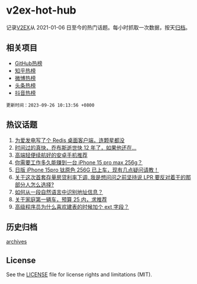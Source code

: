 # v2ex-hot-hub

 记录[V2EX](https://www.v2ex.com/)从 2021-01-06 日至今的热门话题。每小时抓取一次数据，按天[归档](archives)。
 
 ## 相关项目

- [GitHub热榜](https://github.com/it985/github-hot-hub)
- [知乎热榜](https://github.com/it985/zhihu-hot-hub)
- [微博热榜](https://github.com/it985/weibo-hot-hub)
- [头条热榜](https://github.com/it985/toutiao-hot-hub)
- [抖音热榜](https://github.com/it985/douyin-hot-hub)


 `更新时间：2023-09-26 10:13:56 +0800`

## 热议话题

1. [为爱发电写了个 Redis 桌面客户端，连颗星都没](https://www.v2ex.com/t/976991)
1. [时间过的真快，乔布斯逝世快 12 年了，如果他还在…](https://www.v2ex.com/t/976938)
1. [高端轻便续航好的安卓手机推荐](https://www.v2ex.com/t/976855)
1. [你需要工作多久能赚到一台 iPhone 15 pro max 256g？](https://www.v2ex.com/t/976884)
1. [日版 iPhone 15pro 钛原色 256G 已上车，现有几点疑问请教！](https://www.v2ex.com/t/976889)
1. [关于这次首套存量房贷利率下调, 我是想问问之前坚持说 LPR 要反对着干的那部分人怎么选择?](https://www.v2ex.com/t/976863)
1. [如何从一段自然语言中识别地址信息？](https://www.v2ex.com/t/976864)
1. [关于家庭第一辆车，预算 25 内，求推荐](https://www.v2ex.com/t/976919)
1. [高级程序员为什么喜欢建表的时候加个 ext 字段？](https://www.v2ex.com/t/976972)

## 历史归档

[archives](archives)

## License

See the [LICENSE](LICENSE) file for license rights and limitations (MIT).
